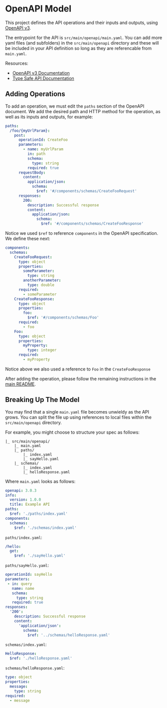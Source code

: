 # OpenAPI Model

This project defines the API operations and their inputs and outputs, using [OpenAPI v3](https://swagger.io/specification/v3/).

The entrypoint for the API is `src/main/openapi/main.yaml`. You can add more yaml files (and subfolders) in the `src/main/openapi` directory and these will be included in your API definition so long as they are referencable from `main.yaml`.

Resources:
 - [OpenAPI v3 Documentation](https://swagger.io/specification/v3/)
 - [Type Safe API Documentation](https://github.com/aws/aws-pdk/tree/mainline/packages/type-safe-api)

## Adding Operations

To add an operation, we must edit the `paths` section of the OpenAPI document. We add the desired path and HTTP method for the operation, as well as its inputs and outputs, for example:

```yaml
paths:
  /foo/{myUrlParam}:
    post:
      operationId: CreateFoo
      parameters:
        - name: myUrlParam
          in: path
          schema:
            type: string
          required: true
      requestBody:
        content:
          application/json:
            schema:
              $ref: '#/components/schemas/CreateFooRequest'
      responses:
        200:
          description: Successful response
          content:
            application/json:
              schema:
                $ref: '#/components/schemas/CreateFooResponse'
```

Notice we used `$ref` to reference `components` in the OpenAPI specification. We define these next:

```yaml
components:
  schemas:
    CreateFooRequest:
      type: object
      properties:
        someParameter:
          type: string
        anotherParameter:
          type: double
      required:
        - someParameter
    CreateFooResponse:
      type: object
      properties:
        foo:
          $ref: '#/components/schemas/Foo'
      required:
        - foo
    Foo:
      type: object
      properties:
        myProperty:
          type: integer
      required:
        - myProperty
```

Notice above we also used a reference to `Foo` in the `CreateFooResponse`

After adding the operation, please follow the remaining instructions in the [main README](../README.md).

## Breaking Up The Model

You may find that a single `main.yaml` file becomes unwieldy as the API grows. You can split the file up using references to local files within the `src/main/openapi` directory.

For example, you might choose to structure your spec as follows:

```
|_ src/main/openapi/
    |_ main.yaml
    |_ paths/
        |_ index.yaml
        |_ sayHello.yaml
    |_ schemas/
        |_ index.yaml
        |_ helloResponse.yaml
```

Where `main.yaml` looks as follows:

```yaml
openapi: 3.0.3
info:
  version: 1.0.0
  title: Example API
paths:
  $ref: './paths/index.yaml'
components:
  schemas:
    $ref: './schemas/index.yaml'
```

`paths/index.yaml`:

```yaml
/hello:
  get:
    $ref: './sayHello.yaml'
```

`paths/sayHello.yaml`:

```yaml
operationId: sayHello
parameters:
 - in: query
   name: name
   schema:
     type: string
   required: true
responses:
  '200':
    description: Successful response
    content:
      'application/json':
        schema:
          $ref: '../schemas/helloResponse.yaml'
```

`schemas/index.yaml`:

```yaml
HelloResponse:
  $ref: './helloResponse.yaml'
```

`schemas/helloResponse.yaml`:

```yaml
type: object
properties:
  message:
    type: string
required:
  - message
```
